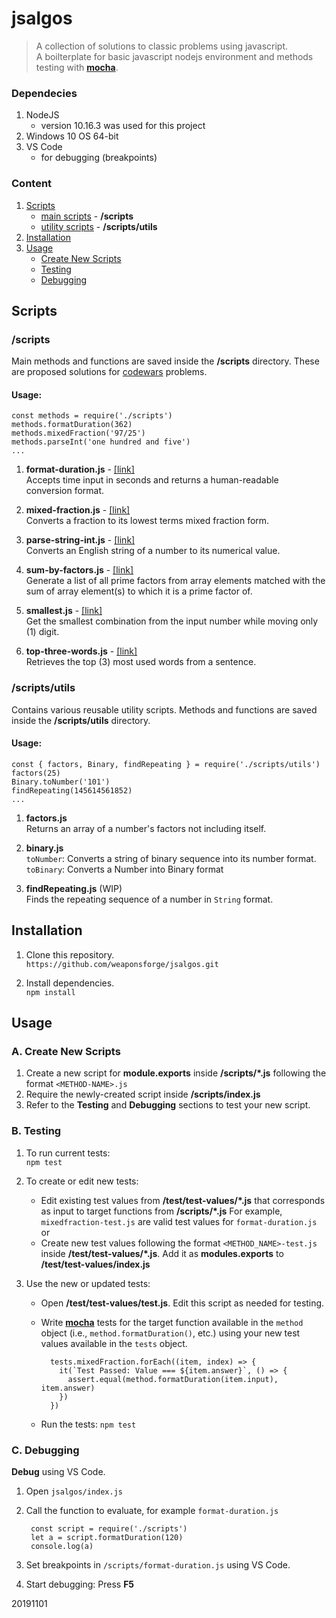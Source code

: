 # jsalgos

> A collection of solutions to classic problems using javascript.  
> A boilterplate for basic javascript nodejs environment and methods testing with [**mocha**](https://mochajs.org/).


### Dependecies

1. NodeJS
	- version 10.16.3 was used for this project
2. Windows 10 OS 64-bit
3. VS Code
	- for debugging (breakpoints)

### Content

1. [Scripts](https://github.com/weaponsforge/jsalgos#scripts)
	- [main scripts](https://github.com/weaponsforge/jsalgos#scripts-1) - **/scripts**
	- [utility scripts](https://github.com/weaponsforge/jsalgos#scriptsutils) - **/scripts/utils**
2. [Installation](https://github.com/weaponsforge/jsalgos#installation)
3. [Usage](https://github.com/weaponsforge/jsalgos#usage)
	- [Create New Scripts](https://github.com/weaponsforge/jsalgos#a-create-new-scripts)
	- [Testing](https://github.com/weaponsforge/jsalgos#b-testing)
	- [Debugging](https://github.com/weaponsforge/jsalgos#c-debugging)



## Scripts

### /scripts

Main methods and functions are saved inside the **/scripts** directory. These are proposed solutions for [codewars](https://www.codewars.com/) problems.
   
#### Usage:

	const methods = require('./scripts')
	methods.formatDuration(362)
	methods.mixedFraction('97/25')
	methods.parseInt('one hundred and five')
	...

1. **format-duration.js** - [[link]](https://www.codewars.com/kata/52742f58faf5485cae000b9a)  
Accepts time input in seconds and returns a human-readable conversion format.

2. **mixed-fraction.js** - [[link]](https://www.codewars.com/kata/556b85b433fb5e899200003f)   
Converts a fraction to its lowest terms mixed fraction form.

3. **parse-string-int.js** - [[link]](https://www.codewars.com/kata/525c7c5ab6aecef16e0001a5)  
Converts an English string of a number to its numerical value.

4. **sum-by-factors.js** - [[link]](https://www.codewars.com/kata/54d496788776e49e6b00052f)  
Generate a list of all prime factors from array elements matched with the sum of array element(s) to which it is a prime factor of.

5. **smallest.js** - [[link]](https://www.codewars.com/kata/find-the-smallest/javascript)  
Get the smallest combination from the input number while moving only (1) digit.

6. **top-three-words.js** - [[link]](https://www.codewars.com/kata/51e056fe544cf36c410000fb)  
Retrieves the top (3) most used words from a sentence.



### /scripts/utils

Contains various reusable utility scripts. Methods and functions are saved inside the **/scripts/utils** directory.     

#### Usage:  


	const { factors, Binary, findRepeating } = require('./scripts/utils')
	factors(25)
	Binary.toNumber('101')
	findRepeating(145614561852)
	...


1. **factors.js**  
Returns an array of a number's factors not including itself.

2. **binary.js**  
`toNumber`: Converts a string of binary sequence into its number format.  
`toBinary`: Converts a Number into Binary format

3. **findRepeating.js** (WIP)  
Finds the repeating sequence of a number in `String` format.


## Installation

1. Clone this repository.  
`https://github.com/weaponsforge/jsalgos.git`

2. Install dependencies.  
`npm install`



## Usage


### A. Create New Scripts

1. Create a new script for **module.exports** inside **/scripts/\*.js** following the format `<METHOD-NAME>.js`
2. Require the newly-created script inside **/scripts/index.js**
3. Refer to the **Testing** and **Debugging** sections to test your new script.



### B. Testing

1. To run current tests:  
`npm test`

2. To create or edit new tests:
	- Edit existing test values from **/test/test-values/\*.js** that corresponds as input to target functions from **/scripts/\*.js** For example, `mixedfraction-test.js` are valid test values for `format-duration.js` or
	- Create new test values following the format `<METHOD_NAME>-test.js` inside **/test/test-values/\*.js**. Add it as **modules.exports** to **/test/test-values/index.js**

3. Use the new or updated tests:
	- Open **/test/test-values/test.js**. Edit this script as needed for testing.
	- Write [**mocha**](https://mochajs.org/) tests for the target function available in the `method` object (i.e., `method.formatDuration()`, etc.) using your new test values available in the `tests` object.

			tests.mixedFraction.forEach((item, index) => {
			  it(`Test Passed: Value === ${item.answer}`, () => {
			    assert.equal(method.formatDuration(item.input), item.answer)
			  })
			})

	- Run the tests: `npm test`



### C. Debugging

**Debug** using VS Code.

1. Open `jsalgos/index.js`
2. Call the function to evaluate, for example `format-duration.js`  

		const script = require('./scripts')
		let a = script.formatDuration(120)
		console.log(a)

3. Set breakpoints in `/scripts/format-duration.js` using VS Code.
4. Start debugging: Press **F5**

20191101